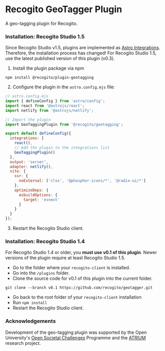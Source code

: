 # Recogito GeoTagger Plugin

A geo-tagging plugin for Recogito.

### Installation: Recogito Studio 1.5

Since Recogito Studio v1.5, plugins are implemented as [Astro Integrations](https://astro.build/integrations/). Therefore, the installation process has changed! For Recogito Studio 1.5, use the latest published version
of this plugin (v0.3).

1. Install the plugin package via npm

```
npm install @recogito/plugin-geotagging
```

2. Configure the plugin in the `astro.config.mjs` file:

```js
// astro.config.mjs
import { defineConfig } from 'astro/config';
import react from '@astrojs/react';
import netlify from '@astrojs/netlify';

// Import the plugin
import GeoTaggingPlugin from '@recogito/geotagging';

export default defineConfig({
  integrations: [
    react(),
    // Add the plugin to the integrations list
    GeoTaggingPlugin()
  ],
  output: 'server',
  adapter: netlify(),
  vite: {
    ssr: {
      noExternal: ['clsx', '@phosphor-icons/*', '@radix-ui/*']
    },
    optimizeDeps: {
      esbuildOptions: {
        target: 'esnext'
      }
    }
  }
});
```

3. Restart the Recogito Studio client.

### Installation: Recogito Studio 1.4

For Recogito Studio 1.4 or older, you **must use v0.1 of this plugin**. Newer versions of the plugin
require at least Recogito Studio 1.5. 

- Go to the folder where your `recogito-client` is installed.
- Go into the `/plugins` folder.
- Clone the source code for v0.1 of this plugin into the current folder.

```
git clone --branch v0.1 https://github.com/recogito/geotagger.git
```

- Go back to the root folder of your `recogito-client` installation 
- Run `npm install`
- Restart the Recogito Studio client.

### Acknowledgements

Development of the geo-tagging plugin was supported by the Open University's [Open Societal Challenges](https://societal-challenges.open.ac.uk/) Programme and the [ATRIUM](https://atrium-research.eu/) research project.